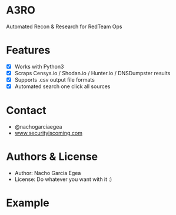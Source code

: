 # A3RO 
Automated Recon & Research for RedTeam Ops

# Features

* [X] Works with Python3
* [X] Scraps Censys.io / Shodan.io / Hunter.io / DNSDumpster results
* [X] Supports .csv output file formats
* [X] Automated search one click all sources

# Contact
* @nachogarciaegea
* www.securityiscoming.com

# Authors & License
* Author: Nacho Garcia Egea
* License: Do whatever you want with it :)

# Example
